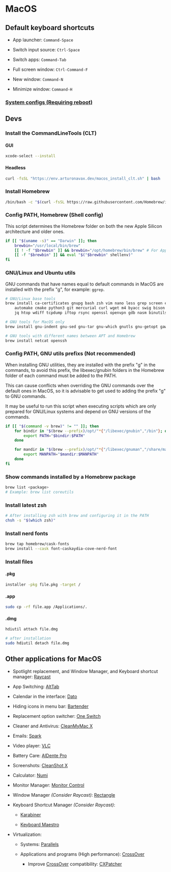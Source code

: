 # MacOS

## Default keyboard shortcuts

- App launcher: `Command-Space`

- Switch input source: `Ctrl-Space`

- Switch apps: `Command-Tab`

- Full screen window: `Ctrl-Command-F`

- New window: `Command-N`

- Minimize window: `Command-H`

### [System configs (Requiring reboot)](../src/remotes/macos_config.sh)

## Devs

### Install the CommandLineTools (CLT)

#### GUI

```bash
xcode-select --install
```

#### Headless

```bash
curl -fsSL "https://env.arturonavax.dev/macos_install_clt.sh" | bash
```

### Install Homebrew

```bash
/bin/bash -c "$(curl -fsSL https://raw.githubusercontent.com/Homebrew/install/HEAD/install.sh)"
```

### Config PATH, Homebrew (Shell config)

This script determines the Homebrew folder on both the new Apple Silicon
architecture and older ones.

```bash
if [[ "$(uname -s)" == "Darwin" ]]; then
    brewbin="/usr/local/bin/brew"
    [[ ! -f "$brewbin" ]] && brewbin="/opt/homebrew/bin/brew" # For Apple Silicon
    [[ -f "$brewbin" ]] && eval "$("$brewbin" shellenv)"
fi
```

### GNU/Linux and Ubuntu utils

GNU commands that have names equal to default commands in MacOS are
installed with the prefix "g", for example: `ggrep`.

```bash
# GNU/Linux base tools
brew install ca-certificates gnupg bash zsh vim nano less grep screen ed watch zip unzip gzip gcc make autoconf \
    automake cmake python3 git mercurial curl wget m4 byacc swig bison flex ffmpeg pkg-config llvm \
    jq htop wdiff tcpdump iftop rsync openssl openvpn gdb nasm binutils coreutils diffutils findutils util-linux

# GNU tools for MacOS only
brew install gnu-indent gnu-sed gnu-tar gnu-which gnutls gnu-getopt gawk gpatch lsusb

# GNU tools with different names between APT and Homebrew
brew install netcat openssh
```

### Config PATH, GNU utils prefixs (Not recommended)

When installing GNU utilities, they are installed with the
prefix "g" in the commands, to avoid this prefix, the libexec/gnubin
folders in the Homebrew folder of each command must be added to the PATH.

This can cause conflicts when overriding the GNU commands over the default
ones in MacOS, so it is advisable to get used to adding the prefix "g" to GNU commands.

It may be useful to run this script when executing scripts which are only prepared
for GNU/Linux systems and depend on GNU versions of the commands.

```bash
if [[ "$(command -v brew)" != "" ]]; then
    for bindir in "$(brew --prefix)/opt/"*{"/libexec/gnubin","/bin"}; do
        export PATH="$bindir:$PATH"
    done

    for mandir in "$(brew --prefix)/opt/"*{"/libexec/gnuman","/share/man/man1"}; do
        export MANPATH="$mandir:$MANPATH"
    done
fi
```

### Show commands installed by a Homebrew package

```bash
brew list <package>
# Example: brew list coreutils
```

### Install latest zsh

```bash
# After installing zsh with brew and configuring it in the PATH
chsh -s "$(which zsh)"
```

### Install nerd fonts

```bash
brew tap homebrew/cask-fonts
brew install --cask font-caskaydia-cove-nerd-font
```

### Install files

#### .pkg

```bash
installer -pkg file.pkg -target /
```

#### .app

```bash
sudo cp -rf file.app /Applications/.
```

#### .dmg

```bash
hdiutil attach file.dmg

# after installation
sudo hdiutil detach file.dmg
```

## Other applications for MacOS

- Spotlight replacement, and Window Manager, and Keyboard shortcut manager: [Raycast](https://www.raycast.com/)

- App Switching: [AltTab](https://alt-tab-macos.netlify.app/)

- Calendar in the interface: [Dato](https://sindresorhus.com/dato)

- Hiding icons in menu bar: [Bartender](https://www.macbartender.com/)

- Replacement option switcher: [One Switch](https://fireball.studio/oneswitch/)

- Cleaner and Antivirus: [CleanMyMac X](https://macpaw.com/)

- Emails: [Spark](https://sparkmailapp.com/)

- Video player: [VLC](https://www.videolan.org/)

- Battery Care: [AlDente Pro](https://apphousekitchen.com/)

- Screenshots: [CleanShot X](https://cleanshot.com/)

- Calculator: [Numi](https://numi.app/)

- Monitor Manager: [Monitor Control](https://monitorcontrol.app)

- Window Manager _(Consider Raycast)_: [Rectangle](https://rectangleapp.com/)

- Keyboard Shortcut Manager _(Consider Raycast)_:

  - [Karabiner](https://karabiner-elements.pqrs.org/)

  - [Keyboard Maestro](https://www.keyboardmaestro.com/main/)

- Virtualization:

  - Systems: [Parallels](https://www.parallels.com/)

  - Applications and programs (High performance): [CrossOver](https://www.codeweavers.com/crossover/)

    - Improve [CrossOver](https://www.codeweavers.com/crossover/)
      compatibility: [CXPatcher](https://github.com/italomandara/CXPatcher)
